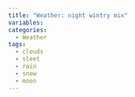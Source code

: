 ```yaml
---
title: "Weather: night wintry mix"
variables:
categories:
  - Weather
tags:
  - clouds
  - sleet
  - rain
  - snow
  - moon
---
```


